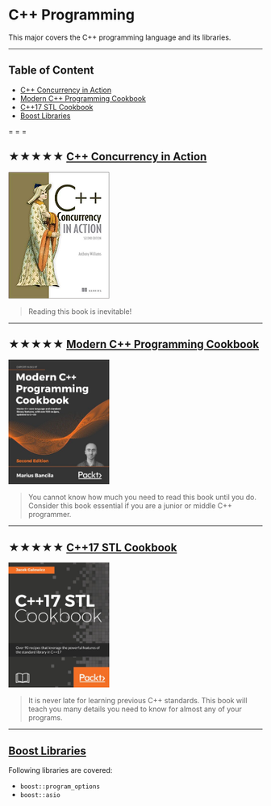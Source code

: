 # C++ Programming

This major covers the C++ programming language and its libraries.

- - -

## Table of Content

* [C++ Concurrency in Action](#-c-concurrency-in-action)
* [Modern C++ Programming Cookbook](#-modern-c-programming-cookbook)
* [C++17 STL Cookbook](#-c-stl-cookbook)
* [Boost Libraries](#-boost-libraries)

= = =

## ★★★★★ [C++ Concurrency in Action](books/9781617294693.md)
<img alt="C++ Concurrency in Action" src="covers/9781617294693.jpg" width="200"/>

> Reading this book is inevitable!

- - -

## ★★★★★ [Modern C++ Programming Cookbook](books/9781800208988.md)
<img alt="Modern C++ Programming Cookbook" src="covers/9781800208988.jpg" width="200"/>

> You cannot know how much you need to read this book until you do.
> Consider this book essential if you are a junior or middle C++ programmer.

- - -

## ★★★★★ [C++17 STL Cookbook](books/9781787120495.md)
<img alt="C++17 STL Cookbook" src="covers/9781787120495.jpg" width="200"/>

> It is never late for learning previous C++ standards.
> This book will teach you many details you need to know for almost any of your programs.

- - -

## [Boost Libraries](https://www.boost.org/doc/libs/?view=condensed)

Following libraries are covered:

* `boost::program_options`
* `boost::asio`

